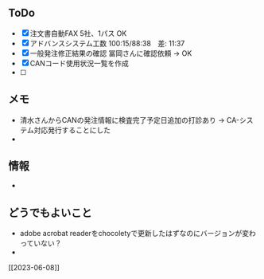 ## ToDo
- [x] 注文書自動FAX 5社、1パス OK
- [x] アドバンスシステム工数 100:15/88:38　差: 11:37
- [x] 一般発注修正結果の確認 冨岡さんに確認依頼 → OK
- [x] CANコード使用状況一覧を作成
- [ ] 


## メモ
- 清水さんからCANの発注情報に検査完了予定日追加の打診あり → CA-システム対応発行することにした
- 


## 情報
- 


## どうでもよいこと
- adobe acrobat readerをchocoletyで更新したはずなのにバージョンが変わっていない？
- 


[[2023-06-08]]

